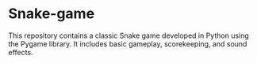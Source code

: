 # Snake-game
This repository contains a classic Snake game developed in Python using the Pygame library. It includes basic gameplay, scorekeeping, and sound effects.
